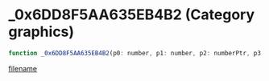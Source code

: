 # _0x6DD8F5AA635EB4B2 (Category graphics)

```js
function _0x6DD8F5AA635EB4B2(p0: number, p1: number, p2: numberPtr, p3: numberPtr): Array
```

[filename](_0x6DD8F5AA635EB4B2_m.md ':include')